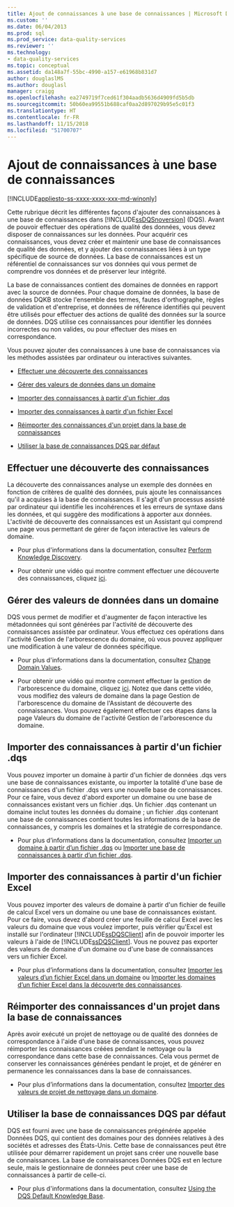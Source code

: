 ```yaml
---
title: Ajout de connaissances à une base de connaissances | Microsoft Docs
ms.custom: ''
ms.date: 06/04/2013
ms.prod: sql
ms.prod_service: data-quality-services
ms.reviewer: ''
ms.technology:
- data-quality-services
ms.topic: conceptual
ms.assetid: da148a7f-55bc-4990-a157-e61968b831d7
author: douglaslMS
ms.author: douglasl
manager: craigg
ms.openlocfilehash: ea2749719f7ced61f304aadb5636d4909fd5b5db
ms.sourcegitcommit: 50b60ea99551b688caf0aa2d897029b95e5c01f3
ms.translationtype: HT
ms.contentlocale: fr-FR
ms.lasthandoff: 11/15/2018
ms.locfileid: "51700707"
---
```

# <a name="adding-knowledge-to-a-knowledge-base"></a>Ajout de connaissances à une base de connaissances

[!INCLUDE[appliesto-ss-xxxx-xxxx-xxx-md-winonly](../includes/appliesto-ss-xxxx-xxxx-xxx-md-winonly.md)]

  Cette rubrique décrit les différentes façons d'ajouter des connaissances à une base de connaissances dans [!INCLUDE[ssDQSnoversion](../includes/ssdqsnoversion-md.md)] (DQS). Avant de pouvoir effectuer des opérations de qualité des données, vous devez disposer de connaissances sur les données. Pour acquérir ces connaissances, vous devez créer et maintenir une base de connaissances de qualité des données, et y ajouter des connaissances liées à un type spécifique de source de données. La base de connaissances est un référentiel de connaissances sur vos données qui vous permet de comprendre vos données et de préserver leur intégrité.  
  
 La base de connaissances contient des domaines de données en rapport avec la source de données. Pour chaque domaine de données, la base de données DQKB stocke l'ensemble des termes, fautes d'orthographe, règles de validation et d'entreprise, et données de référence identifiés qui peuvent être utilisés pour effectuer des actions de qualité des données sur la source de données. DQS utilise ces connaissances pour identifier les données incorrectes ou non valides, ou pour effectuer des mises en correspondance.  
  
 Vous pouvez ajouter des connaissances à une base de connaissances via les méthodes assistées par ordinateur ou interactives suivantes.  
  
-   [Effectuer une découverte des connaissances](#Discovery)  
  
-   [Gérer des valeurs de données dans un domaine](#ManageDomain)  
  
-   [Importer des connaissances à partir d'un fichier .dqs](#DQSFile)  
  
-   [Importer des connaissances à partir d'un fichier Excel](#Excel)  
  
-   [Réimporter des connaissances d'un projet dans la base de connaissances](#Project)  
  
-   [Utiliser la base de connaissances DQS par défaut](#Default)  
  
##  <a name="Discovery"></a> Effectuer une découverte des connaissances  
 La découverte des connaissances analyse un exemple des données en fonction de critères de qualité des données, puis ajoute les connaissances qu'il a acquises à la base de connaissances. Il s'agit d'un processus assisté par ordinateur qui identifie les incohérences et les erreurs de syntaxe dans les données, et qui suggère des modifications à apporter aux données. L'activité de découverte des connaissances est un Assistant qui comprend une page vous permettant de gérer de façon interactive les valeurs de domaine.  
  
-   Pour plus d'informations dans la documentation, consultez [Perform Knowledge Discovery](../data-quality-services/perform-knowledge-discovery.md).  
  
-   Pour obtenir une vidéo qui montre comment effectuer une découverte des connaissances, cliquez [ici](https://msdn.microsoft.com/sqlserver/hh323825.aspx).  
  
##  <a name="ManageDomain"></a> Gérer des valeurs de données dans un domaine  
 DQS vous permet de modifier et d'augmenter de façon interactive les métadonnées qui sont générées par l'activité de découverte des connaissances assistée par ordinateur. Vous effectuez ces opérations dans l'activité Gestion de l'arborescence du domaine, où vous pouvez appliquer une modification à une valeur de données spécifique.  
  
-   Pour plus d'informations dans la documentation, consultez [Change Domain Values](../data-quality-services/change-domain-values.md).  
  
-   Pour obtenir une vidéo qui montre comment effectuer la gestion de l'arborescence du domaine, cliquez [ici](https://msdn.microsoft.com/sqlserver/hh323825.aspx). Notez que dans cette vidéo, vous modifiez des valeurs de domaine dans la page Gestion de l'arborescence du domaine de l'Assistant de découverte des connaissances. Vous pouvez également effectuer ces étapes dans la page Valeurs du domaine de l'activité Gestion de l'arborescence du domaine.  
  
##  <a name="DQSFile"></a> Importer des connaissances à partir d'un fichier .dqs  
 Vous pouvez importer un domaine à partir d'un fichier de données .dqs vers une base de connaissances existante, ou importer la totalité d'une base de connaissances d'un fichier .dqs vers une nouvelle base de connaissances. Pour ce faire, vous devez d'abord exporter un domaine ou une base de connaissances existant vers un fichier .dqs. Un fichier .dqs contenant un domaine inclut toutes les données du domaine ; un fichier .dqs contenant une base de connaissances contient toutes les informations de la base de connaissances, y compris les domaines et la stratégie de correspondance.  
  
-   Pour plus d’informations dans la documentation, consultez [Importer un domaine à partir d’un fichier .dqs](../data-quality-services/import-a-domain-from-a-dqs-file.md) ou [Importer une base de connaissances à partir d’un fichier .dqs](../data-quality-services/import-a-knowledge-base-from-a-dqs-file.md).  
  
##  <a name="Excel"></a> Importer des connaissances à partir d'un fichier Excel  
 Vous pouvez importer des valeurs de domaine à partir d'un fichier de feuille de calcul Excel vers un domaine ou une base de connaissances existant. Pour ce faire, vous devez d'abord créer une feuille de calcul Excel avec les valeurs du domaine que vous voulez importer, puis vérifier qu'Excel est installé sur l'ordinateur [!INCLUDE[ssDQSClient](../includes/ssdqsclient-md.md)] afin de pouvoir importer les valeurs à l'aide de [!INCLUDE[ssDQSClient](../includes/ssdqsclient-md.md)]. Vous ne pouvez pas exporter des valeurs de domaine d'un domaine ou d'une base de connaissances vers un fichier Excel.  
  
-   Pour plus d’informations dans la documentation, consultez [Importer les valeurs d’un fichier Excel dans un domaine](../data-quality-services/import-values-from-an-excel-file-into-a-domain.md) ou [Importer les domaines d’un fichier Excel dans la découverte des connaissances](../data-quality-services/import-domains-from-an-excel-file-in-knowledge-discovery.md).  
  
##  <a name="Project"></a> Réimporter des connaissances d'un projet dans la base de connaissances  
 Après avoir exécuté un projet de nettoyage ou de qualité des données de correspondance à l'aide d'une base de connaissances, vous pouvez réimporter les connaissances créées pendant le nettoyage ou la correspondance dans cette base de connaissances. Cela vous permet de conserver les connaissances générées pendant le projet, et de générer en permanence les connaissances dans la base de connaissances.  
  
-   Pour plus d’informations dans la documentation, consultez [Importer des valeurs de projet de nettoyage dans un domaine](../data-quality-services/import-cleansing-project-values-into-a-domain.md).  
  
##  <a name="Default"></a> Utiliser la base de connaissances DQS par défaut  
 DQS est fourni avec une base de connaissances prégénérée appelée Données DQS, qui contient des domaines pour des données relatives à des sociétés et adresses des États-Unis. Cette base de connaissances peut être utilisée pour démarrer rapidement un projet sans créer une nouvelle base de connaissances. La base de connaissances Données DQS est en lecture seule, mais le gestionnaire de données peut créer une base de connaissances à partir de celle-ci.  
  
-   Pour plus d'informations dans la documentation, consultez [Using the DQS Default Knowledge Base](../data-quality-services/using-the-dqs-default-knowledge-base.md).  
  
  

